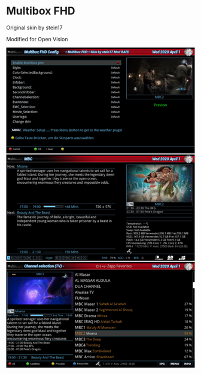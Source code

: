 Multibox FHD
============
Original skin by stein17

Modified for Open Vision

![Screenshot](Multibox-1.jpg)
![Screenshot](Multibox-2.jpg)
![Screenshot](Multibox-3.jpg)
